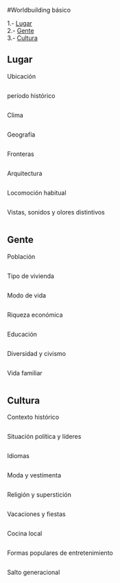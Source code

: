 
#Worldbuilding básico   
   

1.- [Lugar](#1)  
2.- [Gente](#2)  
3.- [Cultura](#3)  
	


<a name="1"/> 

## Lugar  

Ubicación 
```
```
período histórico
```
```
Clima
```
```

Geografía
```
```

Fronteras
```
```

Arquitectura
```
```

Locomoción habitual
```
```

Vistas, sonidos y olores distintivos
```
```

<a name="2"/>

## Gente  

Población
```
```
Tipo de vivienda
```
```
Modo de vida
```
```
Riqueza económica
```
```
Educación
```
```
Diversidad y civismo
```
```

Vida familiar
```
```


<a name="3"/> 

## Cultura   

Contexto histórico
```
```

Situación política y líderes
```
```

Idiomas
```
```

Moda y vestimenta
```
```


Religión y superstición
```
```


Vacaciones y fiestas
```
```


Cocina local
```
```


Formas populares de entretenimiento
```
```


Salto generacional
```
```